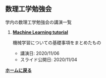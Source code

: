 <script type="text/x-mathjax-config">
MathJax.Hub.Config({
  tex2jax: {
    inlineMath: [['$','$'], ['\\(','\\)']],
    processEscapes: true
  },
  CommonHTML: { matchFontHeight: false },
  displayAlign: "left",
  displayIndent: "2em"
});
</script>
<script async src="https://cdnjs.cloudflare.com/ajax/libs/mathjax/2.7.0/MathJax.js?config=TeX-AMS_CHTML"></script>


## **数理工学勉強会**
学内の数理工学勉強会の講演一覧 

<ol reversed>


<li><p><strong><a href="AMP/pdf/20201106_tutorial.pdf">Machine Learning tutorial</a></strong></p>

  <p>機械学習についての基礎事項をまとめたもの</p>

  <ul>
    <li>講演日: 2020/11/06</li>
    <li>スライド公開日: 2020/11/04 </li>
  </ul>
</li>

</ol>

**[ホームに戻る](/index)**
